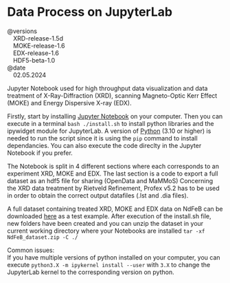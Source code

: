 # Data Process on JupyterLab
@versions <br>
&emsp;XRD-release-1.5d <br>
&emsp;MOKE-release-1.6 <br>
&emsp;EDX-release-1.6 <br>
&emsp;HDF5-beta-1.0 <br>
@date <br>
&emsp;02.05.2024 <br>
  
<p>
  Jupyter Notebook used for high throughput data visualization and data treatment of X-Ray-Diffraction (XRD), scanning Magneto-Optic Kerr Effect (MOKE) and Energy Dispersive X-ray (EDX).
</p>
<p>
  Firstly, start by installing  <a href="https://jupyter.org/">Jupyter Notebook</a> on your computer. Then you can execute in a terminal <code>bash ./install.sh</code> to install python libraries and the ipywidget module for JupyterLab. A version of <a href="https://www.python.org/downloads/">Python</a> (3.10 or higher) is needed to run the script since it is using the <code>pip</code> command to install dependancies. You can also execute the code direclty in the Jupyter Notebook if you prefer.
</p>
<p>
  The Notebook is split in 4 different sections where each corresponds to an experiment XRD, MOKE and EDX. The last section is a code to export a full dataset as an hdf5 file for sharing (OpenData and MaMMoS)
  Concerning the XRD data treatment by Rietveld Refinement, Profex v5.2 has to be used in order to obtain the correct output datafiles (.lst and .dia files).
</p>
<p>
  A full dataset containing treated XRD, MOKE and EDX data on NdFeB can be downloaded <a href="https://drive.google.com/file/d/1X5_CFA3wjG4I_jjfXp5cxjAG3YoSkzgs/view?usp=drive_link">here</a> as a test example. After execution of the install.sh file, new folders have been created and you can unzip the dataset in your current working directory where your Notebooks are installed <code>tar -xf NdFeB_dataset.zip -C ./</code>
</p>
<p>
  Common issues:<br>If you have multiple versions of python installed on your computer, you can execute <code>python3.X -m ipykernel install --user</code> with <code>3.X</code> to change the JupyterLab kernel to the corresponding version on python.
</p>
